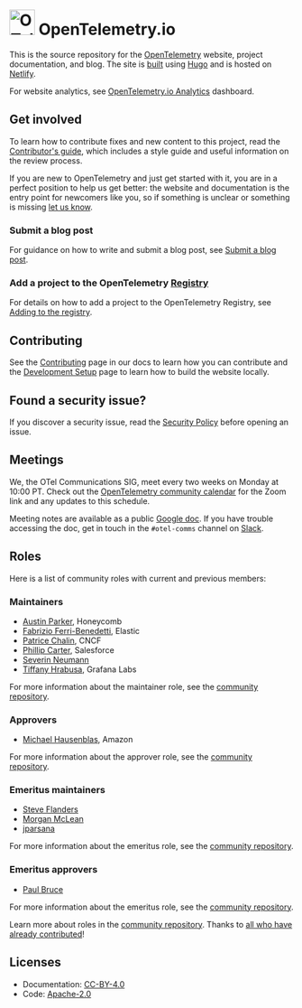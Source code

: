 <!-- cSpell:ignore Chalin Ferri Benedetti Hrabusa jparsana -->

# <img src="https://opentelemetry.io/img/logos/opentelemetry-logo-nav.png" alt="OTel logo" width="45"> OpenTelemetry.io

This is the source repository for the [OpenTelemetry][] website, project
documentation, and blog. The site is [built][contributing.md] using [Hugo][] and
is hosted on [Netlify][].

For website analytics, see [OpenTelemetry.io Analytics][] dashboard.

## Get involved

To learn how to contribute fixes and new content to this project, read the
[Contributor's guide](https://opentelemetry.io/docs/contributing/), which
includes a style guide and useful information on the review process.

If you are new to OpenTelemetry and just get started with it, you are in a
perfect position to help us get better: the website and documentation is the
entry point for newcomers like you, so if something is unclear or something is
missing [let us know][].

### Submit a blog post

For guidance on how to write and submit a blog post, see
[Submit a blog post](https://opentelemetry.io/docs/contributing/blog/).

### Add a project to the OpenTelemetry [Registry]

For details on how to add a project to the OpenTelemetry Registry, see [Adding
to the registry][].

## Contributing

See the [Contributing](https://opentelemetry.io/docs/contributing) page in our
docs to learn how you can contribute and the
[Development Setup](https://opentelemetry.io/docs/contributing/development) page
to learn how to build the website locally.

## Found a security issue?

If you discover a security issue, read the
[Security Policy](https://github.com/open-telemetry/opentelemetry.io/security/policy)
before opening an issue.

## Meetings

We, the OTel Communications SIG, meet every two weeks on Monday at 10:00 PT.
Check out the [OpenTelemetry community calendar][] for the Zoom link and any
updates to this schedule.

Meeting notes are available as a public [Google doc][]. If you have trouble
accessing the doc, get in touch in the `#otel-comms` channel on [Slack][].

## Roles

Here is a list of community roles with current and previous members:

### Maintainers

- [Austin Parker](https://github.com/austinlparker), Honeycomb
- [Fabrizio Ferri-Benedetti](https://github.com/theletterf), Elastic
- [Patrice Chalin](https://github.com/chalin), CNCF
- [Phillip Carter](https://github.com/cartermp), Salesforce
- [Severin Neumann](https://github.com/svrnm)
- [Tiffany Hrabusa](https://github.com/tiffany76), Grafana Labs

For more information about the maintainer role, see the
[community repository](https://github.com/open-telemetry/community/blob/main/community-membership.md#maintainer).

### Approvers

- [Michael Hausenblas](https://github.com/mhausenblas), Amazon

For more information about the approver role, see the
[community repository](https://github.com/open-telemetry/community/blob/main/community-membership.md#approver).

### Emeritus maintainers

- [Steve Flanders](https://github.com/flands)
- [Morgan McLean](https://github.com/mtwo)
- [jparsana](https://github.com/jparsana)

For more information about the emeritus role, see the
[community repository](https://github.com/open-telemetry/community/blob/main/guides/contributor/membership.md#emeritus-maintainerapprovertriager).

### Emeritus approvers

- [Paul Bruce](https://github.com/paulsbruce)

For more information about the emeritus role, see the
[community repository](https://github.com/open-telemetry/community/blob/main/guides/contributor/membership.md#emeritus-maintainerapprovertriager).

Learn more about roles in the [community repository][]. Thanks to [all who have
already contributed][contributors]!

## Licenses

- Documentation: [CC-BY-4.0](LICENSE)
- Code: [Apache-2.0](LICENSE-CODE)

[adding to the registry]: https://opentelemetry.io/ecosystem/registry/adding/
[let us know]:
  https://github.com/open-telemetry/opentelemetry.io/issues/new/choose
[@open-telemetry/docs-approvers]:
  https://github.com/orgs/open-telemetry/teams/docs-approvers
[@open-telemetry/docs-maintainers]:
  https://github.com/orgs/open-telemetry/teams/docs-maintainers
[community repository]:
  https://github.com/open-telemetry/community/blob/main/community-membership.md
[contributing.md]: CONTRIBUTING.md
[contributors]:
  https://github.com/open-telemetry/opentelemetry.io/graphs/contributors
[opentelemetry]: https://opentelemetry.io
[OpenTelemetry.io Analytics]: https://lookerstudio.google.com/s/jsDZ05i_YIo
[registry]: https://opentelemetry.io/ecosystem/registry/
[opentelemetry community calendar]:
  https://calendar.google.com/calendar/embed?src=google.com_b79e3e90j7bbsa2n2p5an5lf60%40group.calendar.google.com
[google doc]:
  https://docs.google.com/document/d/1wW0jLldwXN8Nptq2xmgETGbGn9eWP8fitvD5njM-xZY/edit?usp=sharing
[slack]: https://slack.cncf.io/
[hugo]: https://gohugo.io
[netlify]: https://netlify.com
